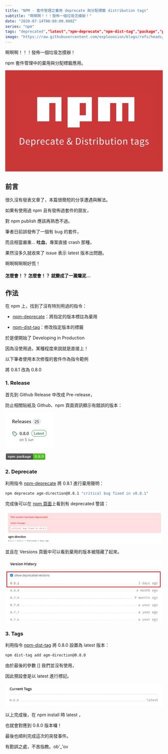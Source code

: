 ```yaml
---
title: "NPM - 套件管理之棄用 deprecate 與分配標籤 distribution tags"
subtitle: "啊啊啊！！！發佈一個垃圾怎摸辦！"
date: "2020-07-14T00:00:00.000Z"
series: "npm"
tags: "deprecated","latest","npm-deprecate","npm-dist-tag","package","publish","tags"
image: "https://raw.githubusercontent.com/explooosion/blogs/refs/heads/main/docs/images/2020-07-14_NPM%20-%20%E5%A5%97%E4%BB%B6%E7%AE%A1%E7%90%86%E4%B9%8B%E6%A3%84%E7%94%A8%20deprecate%20%E8%88%87%E5%88%86%E9%85%8D%E6%A8%99%E7%B1%A4%20distribution%20tags/banner/1594727263.png"
--- 
```


啊啊啊！！！發佈一個垃圾怎摸辦！

npm 套件管理中的棄用與分配標籤應用。

[![1594727263.png](https://raw.githubusercontent.com/explooosion/blogs/refs/heads/main/docs/images/2020-07-14_NPM%20-%20%E5%A5%97%E4%BB%B6%E7%AE%A1%E7%90%86%E4%B9%8B%E6%A3%84%E7%94%A8%20deprecate%20%E8%88%87%E5%88%86%E9%85%8D%E6%A8%99%E7%B1%A4%20distribution%20tags/1594727263.png)](https://dotblogsfile.blob.core.windows.net/user/robby/c901b341-0c8d-4d3a-988c-f9b514f26816/1594727263.png)

前言
--

很久沒有發表文章了，本篇很簡短的分享遭遇與解法。

如果有使用過 npm 且有發佈過套件的朋友，

對 npm publish 應該再熟悉不過。

筆者日前誤發佈了一個有 bug 的套件，

而且相當嚴重... **吐血**，專案直接 crash 那種，

果然沒多久就收來了 issue 表示 latest 版本出問題。

啊啊啊啊啊好慌！

#### **怎麼會！？ 怎麼會！？ 就變成了一灘爛泥...**

作法
--

在 npm 上，找到了沒有特別用過的指令：

*   [npm-deprecate](https://docs.npmjs.com/cli/deprecate)：將指定的版本標註為棄用
    
*   [npm-dist-tag](https://docs.npmjs.com/cli/dist-tag)：修改指定版本的標籤
    

於是便開始了 Developing in Production

因為沒使用過，某種程度來說就是直接上！

以下筆者使用本次修復的套件作為指令範例

將 0.8.1 改為 0.8.0

### 1\. Release

首先到 Github Release 中改成 Pre-release，

防止相關貼紙及 Github、npm 頁面資訊顯示有錯誤的版本：

![1594725206.png](https://raw.githubusercontent.com/explooosion/blogs/refs/heads/main/docs/images/2020-07-14_NPM%20-%20%E5%A5%97%E4%BB%B6%E7%AE%A1%E7%90%86%E4%B9%8B%E6%A3%84%E7%94%A8%20deprecate%20%E8%88%87%E5%88%86%E9%85%8D%E6%A8%99%E7%B1%A4%20distribution%20tags/1594725206.png)

![1594725242.png](https://raw.githubusercontent.com/explooosion/blogs/refs/heads/main/docs/images/2020-07-14_NPM%20-%20%E5%A5%97%E4%BB%B6%E7%AE%A1%E7%90%86%E4%B9%8B%E6%A3%84%E7%94%A8%20deprecate%20%E8%88%87%E5%88%86%E9%85%8D%E6%A8%99%E7%B1%A4%20distribution%20tags/1594725242.png)

### 2\. Deprecate

利用指令 [npm-deprecate](https://docs.npmjs.com/cli/deprecate) 將 0.8.1 進行棄用聲明：

```bash
npm deprecate agm-direction@0.8.1 "critical bug fixed in v0.8.1"
```

完成後可以在 [npm 頁面](https://www.npmjs.com/package/agm-direction/v/0.8.1)上看到有 deprecated 警語：

[![1594725328.png](https://raw.githubusercontent.com/explooosion/blogs/refs/heads/main/docs/images/2020-07-14_NPM%20-%20%E5%A5%97%E4%BB%B6%E7%AE%A1%E7%90%86%E4%B9%8B%E6%A3%84%E7%94%A8%20deprecate%20%E8%88%87%E5%88%86%E9%85%8D%E6%A8%99%E7%B1%A4%20distribution%20tags/1594725328.png)](https://dotblogsfile.blob.core.windows.net/user/robby/c901b341-0c8d-4d3a-988c-f9b514f26816/1594725328.png)

並且在 Versions 頁籤中可以看到棄用的版本被隱藏了起來。

[![1594725939.png](https://raw.githubusercontent.com/explooosion/blogs/refs/heads/main/docs/images/2020-07-14_NPM%20-%20%E5%A5%97%E4%BB%B6%E7%AE%A1%E7%90%86%E4%B9%8B%E6%A3%84%E7%94%A8%20deprecate%20%E8%88%87%E5%88%86%E9%85%8D%E6%A8%99%E7%B1%A4%20distribution%20tags/1594725939.png)](https://dotblogsfile.blob.core.windows.net/user/robby/c901b341-0c8d-4d3a-988c-f9b514f26816/1594725939.png)

### 3\. Tags

利用指令 [npm-dist-tag](https://docs.npmjs.com/cli/dist-tag) 將 0.8.0 設置為 latest 版本：

```bash
npm dist-tag add agm-direction@0.8.0
```

由於最後的參數 \[<tag>\] 我們並沒有使用，

因此預設會是以 latest 進行標記。　

[![1594726029.png](https://raw.githubusercontent.com/explooosion/blogs/refs/heads/main/docs/images/2020-07-14_NPM%20-%20%E5%A5%97%E4%BB%B6%E7%AE%A1%E7%90%86%E4%B9%8B%E6%A3%84%E7%94%A8%20deprecate%20%E8%88%87%E5%88%86%E9%85%8D%E6%A8%99%E7%B1%A4%20distribution%20tags/1594726029.png)](https://dotblogsfile.blob.core.windows.net/user/robby/c901b341-0c8d-4d3a-988c-f9b514f26816/1594726029.png)

以上完成後，在 npm install 時 latest ，

也就會對應到 0.8.0 版本囉！

最後也順利完成這次的突發事件。

有勘誤之處，不吝指教。ob'\_'ov